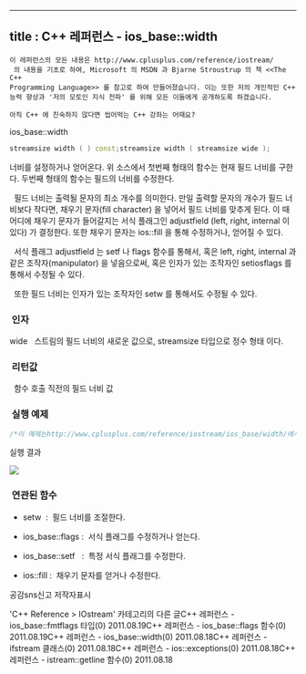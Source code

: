 ----------------
title : C++ 레퍼런스 - ios_base::width
--------------



```warning
이 레퍼런스의 모든 내용은 http://www.cplusplus.com/reference/iostream/
 의 내용을 기초로 하여, Microsoft 의 MSDN 과 Bjarne Stroustrup 의 책 <<The C++ 
Programming Language>> 를 참고로 하여 만들어졌습니다. 이는 또한 저의 개인적인 C++ 능력 향상과 '저의 모토인 지식 전파' 를 위해 모든 이들에게 공개하도록 하겠습니다.
```

```info
아직 C++ 에 친숙하지 않다면 씹어먹는 C++ 강좌는 어때요?
```


ios_base::width





```cpp
streamsize width ( ) const;streamsize width ( streamsize wide );
```


너비를 설정하거나 얻어온다.
위 소스에서 첫번째 형태의 함수는 현재 필드 너비를 구한다.
두번째 형태의 함수는 필드의 너비를 수정한다. 

  필드 너비는 출력될 문자의 최소 개수를 의미한다. 만일 출력할 문자의 개수가 필드 너비보다 작다면, 채우기 문자(fill character) 을 넣어서 필드 너비를 맞추게 된다. 이 때 어디에 채우기 문자가 들어갈지는 서식 플래그인 adjustfield (left, right, internal 이 있다) 가 결정한다. 또한 채우기 문자는 ios::fill 을 통해 수정하거나, 얻어질 수 있다. 

  서식 플래그 adjustfield 는 setf 나 flags 함수를 통해서, 혹은 left, right, internal 과 같은 조작자(manipulator) 을 넣음으로써, 혹은 인자가 있는 조작자인 setiosflags 를 통해서 수정될 수 있다. 

  또한 필드 너비는 인자가 있는 조작자인 setw 를 통해서도 수정될 수 있다. 




###  인자




wide
  스트림의 필드 너비의 새로운 값으로, streamsize 타입으로 정수 형태 이다. 



###  리턴값




  함수 호출 직전의 필드 너비 값



###  실행 예제




```cpp
/*이 예제는http://www.cplusplus.com/reference/iostream/ios_base/width/에서 가져왔습니다*/#include <iostream>using namespace std;int main () {    cout << 100 << endl;    cout.width(10);    cout << 100 << endl;    cout.fill('x');    cout.width(15);    cout << left << 100 << endl;    return 0;}
```


실행 결과


![](http://img1.daumcdn.net/thumb/R1920x0/?fname=http%3A%2F%2Fcfile23.uf.tistory.com%2Fimage%2F205F6A374E4BF4E1335046)




###  연관된 함수


* setw  :  필드 너비를 조절한다.

* ios_base::flags
 :  서식 플래그를 수정하거나 얻는다.

* ios_base::setf
  :  특정 서식 플래그를 수정한다.

* ios::fill
 :  채우기 문자를 얻거나 수정한다. 







공감sns신고
저작자표시

'C++ Reference > IOstream' 카테고리의 다른 글C++ 레퍼런스 - ios_base::fmtflags 타입(0)
2011.08.19C++ 레퍼런스 - ios_base::flags 함수(0)
2011.08.19C++ 레퍼런스 - ios_base::width(0)
2011.08.18C++ 레퍼런스 - ifstream 클래스(0)
2011.08.18C++ 레퍼런스 - ios::exceptions(0)
2011.08.18C++ 레퍼런스 - istream::getline 함수(0)
2011.08.18

